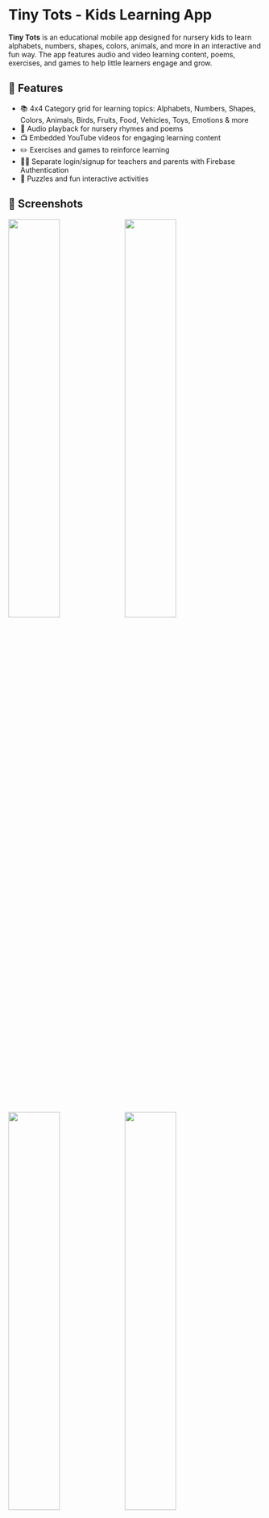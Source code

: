 # Tiny Tots - Kids Learning App
**Tiny Tots** is an educational mobile app designed for nursery kids to learn alphabets, numbers, shapes, colors, animals, and more in an interactive and fun way. The app features audio and video learning content, poems, exercises, and games to help little learners engage and grow.

## 🎯 Features
- 📚 4x4 Category grid for learning topics: Alphabets, Numbers, Shapes, Colors, Animals, Birds, Fruits, Food, Vehicles, Toys, Emotions & more
- 🎵 Audio playback for nursery rhymes and poems  
- 📺 Embedded YouTube videos for engaging learning content  
- ✏️ Exercises and games to reinforce learning  
- 👩‍🏫 Separate login/signup for teachers and parents with Firebase Authentication  
- 🧩 Puzzles and fun interactive activities  

## 📸 Screenshots

<p float="left">
  <img src="screenshots/home.png" width="45%" />
  <img src="screenshots/poems.png" width="45%" />
</p>

<p float="left">
  <img src="screenshots/alphabets.png" width="45%" />
  <img src="screenshots/exercises.png" width="45%" />
</p>


## 🛠️ Tech Stack
- Flutter for cross-platform mobile development  
- Firebase Authentication for user signup and login  
- YouTube API for embedding videos  
- GitHub and GitHub Desktop for version control  

---

## 🚀 How to Run Locally

1. Clone the repo:

```bash
git clone https://github.com/OmAI-DS/tiny-tots-app.git
cd tiny-tots-app
